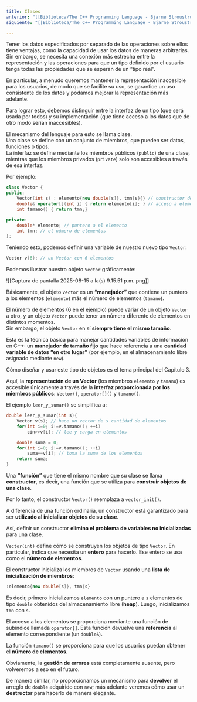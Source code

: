 ```yaml
---
title: Clases
anterior: "[[Biblioteca/The C++ Programming Language - Bjarne Stroustrup/2 - Un Tour Por C++ - Lo Básico/3.1 - Estructuras]]"
siguiente: "[[Biblioteca/The C++ Programming Language - Bjarne Stroustrup/2 - Un Tour Por C++ - Lo Básico/3.3 - Enumeraciones]]"

---
```

Tener los datos especificados por separado de las operaciones sobre ellos tiene ventajas, como la capacidad de usar los datos de maneras arbitrarias. Sin embargo, se necesita una conexión más estrecha entre la representación y las operaciones para que un tipo definido por el usuario tenga todas las propiedades que se esperan de un “tipo real”.

En particular, a menudo queremos mantener la representación inaccesible para los usuarios, de modo que se facilite su uso, se garantice un uso consistente de los datos y podamos mejorar la representación más adelante.

Para lograr esto, debemos distinguir entre la interfaz de un tipo (que será usada por todos) y su implementación (que tiene acceso a los datos que de otro modo serían inaccesibles).

El mecanismo del lenguaje para esto se llama clase.  
Una clase se define con un conjunto de miembros, que pueden ser datos, funciones o tipos.  
La interfaz se define mediante los miembros públicos (`public`) de una clase, mientras que los miembros privados (`private`) solo son accesibles a través de esa interfaz.

Por ejemplo:

```cpp
class Vector {
public:
	Vector(int s) : elemento{new double[s]}, tmn{s}{} // constructor del Vector
	double& operator[](int i) { return elemento[i]; } // acceso a elemento: suscripción
	int tamano() { return tmn;}

private:
	double* elemento; // puntero a el elemento
	int tmn; // el número de elementos
};
```

Teniendo esto, podemos definir una variable de nuestro nuevo tipo `Vector`:

```cpp
Vector v(6); // un Vector con 6 elementos
```

Podemos ilustrar nuestro objeto `Vector` gráficamente:

![[Captura de pantalla 2025-08-15 a la(s) 9.15.51 p.m..png]]

Básicamente, el objeto `Vector` es un **“manejador”** que contiene un puntero a los elementos (`elemento`) más el número de elementos (`tamano`).

El número de elementos (6 en el ejemplo) puede variar de un objeto `Vector` a otro, y un objeto `Vector` puede tener un número diferente de elementos en distintos momentos.  
Sin embargo, el objeto `Vector` en sí **siempre tiene el mismo tamaño**.

Esta es la técnica básica para manejar cantidades variables de información en C++: un **manejador de tamaño fijo** que hace referencia a una **cantidad variable de datos “en otro lugar”** (por ejemplo, en el almacenamiento libre asignado mediante `new`).

Cómo diseñar y usar este tipo de objetos es el tema principal del Capítulo 3.

Aquí, la **representación de un Vector** (los miembros `elemento` y `tamano`) es accesible únicamente a través de la **interfaz proporcionada por los miembros públicos**: `Vector()`, `operator[]()` y `tamano()`.

El ejemplo `leer_y_sumar()` se simplifica a:

```cpp
double leer_y_sumar(int s){
	Vector v(s); // hace un vector de s cantidad de elementos
	for(int i=0; i!=v.tamano(); ++i)
		cin>>v[i]; // lee y carga en elementos

	double suma = 0;
	for(int i=0; i!=v.tamano(); ++i)
		suma+=v[i]; // toma la suma de los elementos
	return suma;
}
```

Una **“función”** que tiene el mismo nombre que su clase se llama **constructor**, es decir, una función que se utiliza para **construir objetos de una clase**.

Por lo tanto, el constructor `Vector()` reemplaza a `vector_init()`.

A diferencia de una función ordinaria, un constructor está garantizado para ser **utilizado al inicializar objetos de su clase**.  

Así, definir un constructor **elimina el problema de variables no inicializadas** para una clase.

`Vector(int)` define cómo se construyen los objetos de tipo `Vector`. En particular, indica que necesita un **entero** para hacerlo. Ese entero se usa como el **número de elementos**.

El constructor inicializa los miembros de `Vector` usando una **lista de inicialización de miembros**:

```cpp
:elemento{new double[s]}, tmn{s}
```

Es decir, primero inicializamos `elemento` con un puntero a `s` elementos de tipo `double` obtenidos del almacenamiento libre (**heap**). Luego, inicializamos `tmn` con `s`.

El acceso a los elementos se proporciona mediante una función de subíndice llamada `operator[]`. Esta función devuelve una **referencia** al elemento correspondiente (un `double&`).

La función `tamano()` se proporciona para que los usuarios puedan obtener el **número de elementos**.

Obviamente, la **gestión de errores** está completamente ausente, pero volveremos a eso en el futuro.

De manera similar, no proporcionamos un mecanismo para **devolver** el arreglo de `double` adquirido con `new`; más adelante veremos cómo usar un **destructor** para hacerlo de manera elegante.